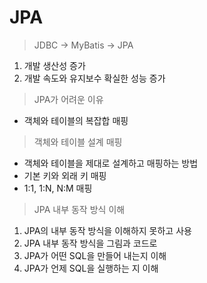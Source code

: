 # JPA

> JDBC → MyBatis → JPA

1. 개발 생산성 증가
2. 개발 속도와 유지보수 확실한 성능 증가

> JPA가 어려운 이유

- 객체와 테이블의 복잡합 매핑

> 객체와 테이블 설계 매핑

- 객체와 테이블을 제대로 설계하고 매핑하는 방법
- 기본 키와 외래 키 매핑
- 1:1, 1:N, N:M 매핑

> JPA 내부 동작 방식 이해

1. JPA의 내부 동작 방식을 이해하지 못하고 사용
2. JPA 내부 동작 방식을 그림과 코드로
3. JPA가 어떤 SQL을 만들어 내는지 이해
4. JPA가 언제 SQL을 실행하는 지 이해

